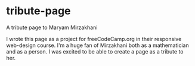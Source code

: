 # tribute-page
A tribute page to Maryam Mirzakhani

I wrote this page as a project for freeCodeCamp.org in their responsive web-design course. 
I'm a huge fan of Mirzakhani both as a mathematician and as a person.
I was excited to be able to create a page as a tribute to her.

